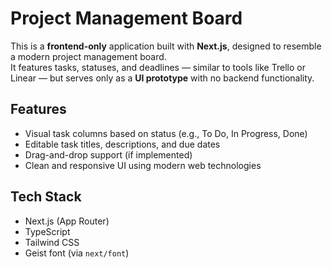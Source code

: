 # Project Management Board

This is a **frontend-only** application built with **Next.js**, designed to resemble a modern project management board.  
It features tasks, statuses, and deadlines — similar to tools like Trello or Linear — but serves only as a **UI prototype** with no backend functionality.

## Features

- Visual task columns based on status (e.g., To Do, In Progress, Done)
- Editable task titles, descriptions, and due dates
- Drag-and-drop support (if implemented)
- Clean and responsive UI using modern web technologies

## Tech Stack

- Next.js (App Router)
- TypeScript
- Tailwind CSS
- Geist font (via `next/font`)

